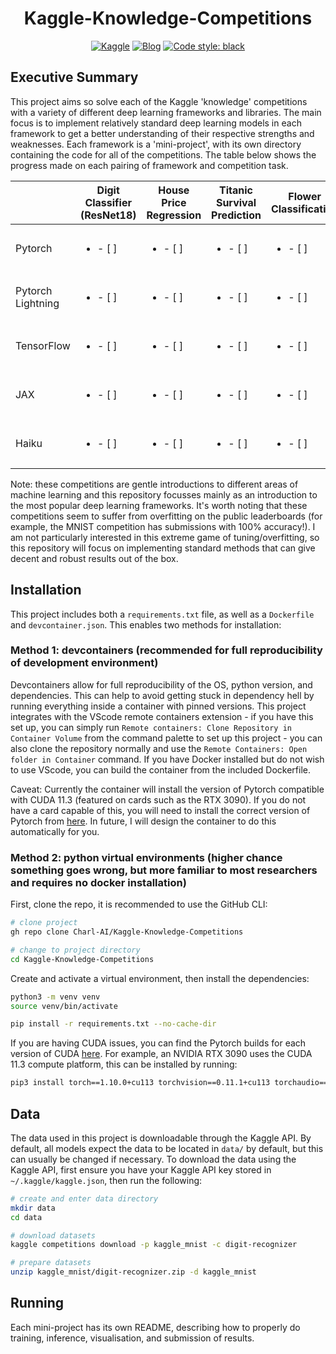 <div align="center">

# Kaggle-Knowledge-Competitions

[![Kaggle](http://img.shields.io/badge/Kaggle-Competitions-44c5ce.svg)](https://www.kaggle.com/competitions)
[![Blog](http://img.shields.io/badge/Blog-TBD-c044ce.svg)](https://charl-ai.github.io/)
[![Code style: black](https://img.shields.io/badge/code%20style-black-000000.svg)](https://github.com/psf/black)


</div>

## Executive Summary

This project aims so solve each of the Kaggle 'knowledge' competitions with a variety of different deep learning frameworks and libraries. The main focus is to implement relatively standard deep learning
models in each framework to get a better understanding of their respective strengths and weaknesses. Each framework is a 'mini-project', with its own directory containing the code for all of the competitions. The table below shows the progress made on each pairing of framework and competition task.

|                   | Digit Classifier (ResNet18) | House Price Regression   | Titanic Survival Prediction | Flower Classification    | Tweet NLP                |
|-------------------|-----------------------------|--------------------------|-----------------------------|--------------------------|--------------------------|
| Pytorch           | <ul><li>- [ ] </li></ul>    | <ul><li>- [ ] </li></ul> | <ul><li>- [ ] </li></ul>    | <ul><li>- [ ] </li></ul> | <ul><li>- [ ] </li></ul> |
| Pytorch Lightning | <ul><li>- [ ] </li></ul>    | <ul><li>- [ ] </li></ul> | <ul><li>- [ ] </li></ul>    | <ul><li>- [ ] </li></ul> | <ul><li>- [ ] </li></ul> |
| TensorFlow        | <ul><li>- [ ] </li></ul>    | <ul><li>- [ ] </li></ul> | <ul><li>- [ ] </li></ul>    | <ul><li>- [ ] </li></ul> | <ul><li>- [ ] </li></ul> |
| JAX               | <ul><li>- [ ] </li></ul>    | <ul><li>- [ ] </li></ul> | <ul><li>- [ ] </li></ul>    | <ul><li>- [ ] </li></ul> | <ul><li>- [ ] </li></ul> |
| Haiku             | <ul><li>- [ ] </li></ul>    | <ul><li>- [ ] </li></ul> | <ul><li>- [ ] </li></ul>    | <ul><li>- [ ] </li></ul> | <ul><li>- [ ] </li></ul> |

Note: these competitions are gentle introductions to different areas of machine learning and this repository focusses mainly as an introduction to the most popular deep learning frameworks. It's worth noting that these competitions seem to suffer from overfitting on the public leaderboards (for example, the MNIST competition has submissions with 100% accuracy!). I am not particularly interested in this extreme game of tuning/overfitting, so this repository will focus on implementing standard methods that can give decent and robust results out of the box.


## Installation

This project includes both a `requirements.txt` file, as well as a `Dockerfile` and `devcontainer.json`. This enables two methods for installation:

### Method 1: devcontainers (recommended for full reproducibility of development environment)

Devcontainers allow for full reproducibility of the OS, python version, and dependencies. This can help to avoid getting stuck in dependency hell by running everything inside a container with pinned versions.
This project integrates with the VScode remote containers extension - if you have this set up, you can simply run `Remote containers: Clone Repository in Container Volume` from the command
palette to set up this project - you can also clone the repository normally and use the `Remote Containers: Open folder in Container` command.
If you have Docker installed but do not wish to use VScode, you can build the container from the included Dockerfile.

Caveat: Currently the container will install the version of Pytorch compatible with CUDA 11.3 (featured on cards such as the RTX 3090). If you do not have a card capable of this, you will
need to install the correct version of Pytorch from [here](https://pytorch.org/get-started/locally/). In future, I will design the container to do this automatically for you.

### Method 2: python virtual environments (higher chance something goes wrong, but more familiar to most researchers and requires no docker installation)

First, clone the repo, it is recommended to use the GitHub CLI:
```bash
# clone project
gh repo clone Charl-AI/Kaggle-Knowledge-Competitions

# change to project directory
cd Kaggle-Knowledge-Competitions
```

Create and activate a virtual environment, then install the dependencies:

```bash
python3 -m venv venv
source venv/bin/activate

pip install -r requirements.txt --no-cache-dir
```

If you are having CUDA issues, you can find the Pytorch builds for each version of CUDA [here](https://pytorch.org/get-started/locally/). For example, an NVIDIA RTX 3090 uses the CUDA 11.3 compute platform, this can be installed by running:

```bash
pip3 install torch==1.10.0+cu113 torchvision==0.11.1+cu113 torchaudio==0.10.0+cu113 -f https://download.pytorch.org/whl/cu113/torch_stable.html
```

## Data

The data used in this project is downloadable through the Kaggle API. By default, all models expect the data to be located in ```data/``` by default, but this can usually be changed if necessary. To download the data using the Kaggle API, first ensure you have your Kaggle API key stored in ```~/.kaggle/kaggle.json```, then run the following:

```bash
# create and enter data directory
mkdir data
cd data

# download datasets
kaggle competitions download -p kaggle_mnist -c digit-recognizer

# prepare datasets
unzip kaggle_mnist/digit-recognizer.zip -d kaggle_mnist
```

## Running

Each mini-project has its own README, describing how to properly do training, inference, visualisation, and submission of results.
